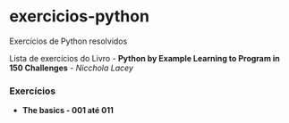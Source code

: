 # exercicios-python
Exercícios de Python resolvidos 

Lista de exercícios do Livro - **Python by Example Learning to Program in 150 Challenges** - *Nicchola Lacey*

### Exercícios

* **The basics - 001 até 011**

